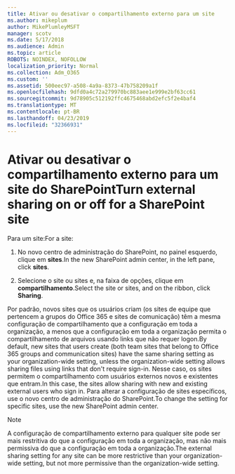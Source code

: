 ```yaml
---
title: Ativar ou desativar o compartilhamento externo para um site
ms.author: mikeplum
author: MikePlumleyMSFT
manager: scotv
ms.date: 5/17/2018
ms.audience: Admin
ms.topic: article
ROBOTS: NOINDEX, NOFOLLOW
localization_priority: Normal
ms.collection: Adm_O365
ms.custom: ''
ms.assetid: 500eec97-a508-4a9a-8373-47b758209a1f
ms.openlocfilehash: 9dfd0a4c72a279970bc883aee1e999e2bf63cc61
ms.sourcegitcommit: 9d78905c512192ffc4675468abd2efc5f2e4baf4
ms.translationtype: MT
ms.contentlocale: pt-BR
ms.lasthandoff: 04/23/2019
ms.locfileid: "32366931"
---
```

# <a name="turn-external-sharing-on-or-off-for-a-sharepoint-site"></a><span data-ttu-id="34139-102">Ativar ou desativar o compartilhamento externo para um site do SharePoint</span><span class="sxs-lookup"><span data-stu-id="34139-102">Turn external sharing on or off for a SharePoint site</span></span>

<span data-ttu-id="34139-103">Para um site:</span><span class="sxs-lookup"><span data-stu-id="34139-103">For a site:</span></span>
  
1. <span data-ttu-id="34139-104">No novo centro de administração do SharePoint, no painel esquerdo, clique em **sites**.</span><span class="sxs-lookup"><span data-stu-id="34139-104">In the new SharePoint admin center, in the left pane, click **sites**.</span></span>
    
2. <span data-ttu-id="34139-105">Selecione o site ou sites e, na faixa de opções, clique em **compartilhamento**.</span><span class="sxs-lookup"><span data-stu-id="34139-105">Select the site or sites, and on the ribbon, click **Sharing**.</span></span>
    
<span data-ttu-id="34139-106">Por padrão, novos sites que os usuários criam (os sites de equipe que pertencem a grupos do Office 365 e sites de comunicação) têm a mesma configuração de compartilhamento que a configuração em toda a organização, a menos que a configuração em toda a organização permita o compartilhamento de arquivos usando links que não requer logon.</span><span class="sxs-lookup"><span data-stu-id="34139-106">By default, new sites that users create (both team sites that belong to Office 365 groups and communication sites) have the same sharing setting as your organization-wide setting, unless the organization-wide setting allows sharing files using links that don't require sign-in.</span></span> <span data-ttu-id="34139-107">Nesse caso, os sites permitem o compartilhamento com usuários externos novos e existentes que entram.</span><span class="sxs-lookup"><span data-stu-id="34139-107">In this case, the sites allow sharing with new and existing external users who sign in.</span></span> <span data-ttu-id="34139-108">Para alterar a configuração de sites específicos, use o novo centro de administração do SharePoint.</span><span class="sxs-lookup"><span data-stu-id="34139-108">To change the setting for specific sites, use the new SharePoint admin center.</span></span>
  
> [!NOTE]
> <span data-ttu-id="34139-109">A configuração de compartilhamento externo para qualquer site pode ser mais restritiva do que a configuração em toda a organização, mas não mais permissiva do que a configuração em toda a organização.</span><span class="sxs-lookup"><span data-stu-id="34139-109">The external sharing setting for any site can be more restrictive than your organization-wide setting, but not more permissive than the organization-wide setting.</span></span> 
  

